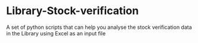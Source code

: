 # Library-Stock-verification
A set  of python scripts that can help you analyse the stock verification data in the Library using Excel as an input file
